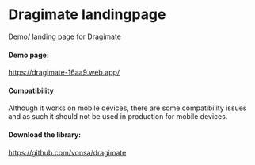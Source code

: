 # Dragimate landingpage

Demo/ landing page for Dragimate

#### Demo page:
https://dragimate-16aa9.web.app/

#### Compatibility

Although it works on mobile devices, there are some compatibility issues and as such it should not be used in production for mobile devices.

#### Download the library:
https://github.com/vonsa/dragimate
